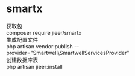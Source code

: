 # smartx
获取包
<br>
composer require jieer/smartx
<br>
生成配置文件
<br>
php artisan vendor:publish --provider="Smartwell\SmartwellServicesProvider"
<br>
创建数据库表
<br>
php artisan jieer:install

